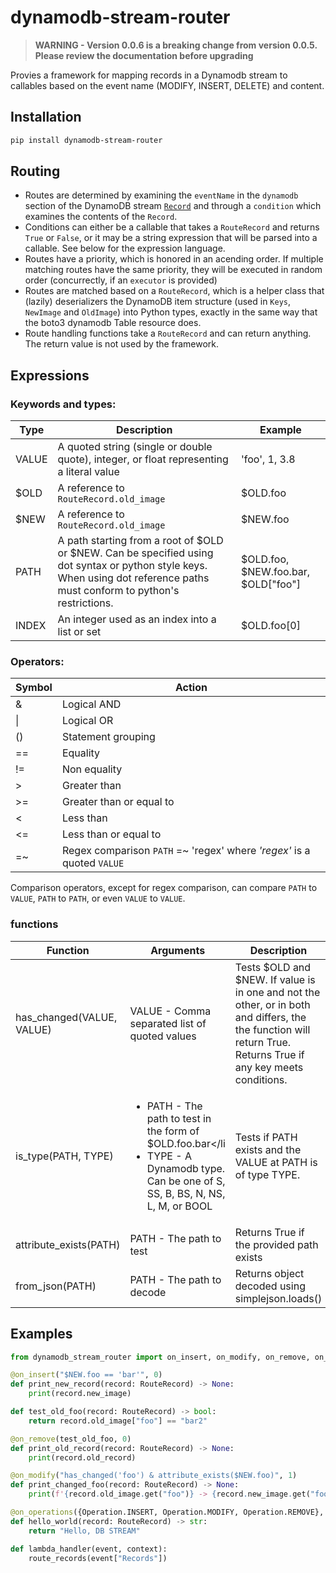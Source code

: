 # dynamodb-stream-router

> **WARNING - Version 0.0.6 is a breaking change from version 0.0.5. Please review the documentation before upgrading**

Provies a framework for mapping records in a Dynamodb stream to callables based on the event name (MODIFY, INSERT, DELETE) and content.

## Installation
```bash
pip install dynamodb-stream-router
```

## Routing
- Routes are determined by examining the `eventName` in the `dynamodb` section of the DynamoDB stream [`Record`](https://docs.aws.amazon.com/amazondynamodb/latest/APIReference/API_streams_Record.html) and through a `condition` which examines the contents of the `Record`.
- Conditions can either be a callable that takes a `RouteRecord` and returns `True` or `False`, or it may be a string expression that will be parsed into a callable. See below for the expression language.
- Routes have a priority, which is honored in an acending order. If multiple matching routes have the same priority, they will be executed in random order (concurrectly, if an `executor` is provided)
- Routes are matched based on a `RouteRecord`, which is a helper class that (lazily) deserializers the DynamoDB item structure (used in `Keys`, `NewImage` and `OldImage`) into Python types, exactly in the same way that the boto3 dynamodb Table resource does.
- Route handling functions take a `RouteRecord` and can return anything. The return value is not used by the framework.

## Expressions

### Keywords and types:
| Type | Description | Example |
|------|-------------|---------|
| VALUE | A quoted string (single or double quote), integer, or float representing a literal value | 'foo', 1, 3.8  |
| $OLD | A reference to `RouteRecord.old_image` | $OLD.foo |
| $NEW | A reference to `RouteRecord.old_image` | $NEW.foo |
| PATH | A path starting from a root of $OLD or $NEW. Can be specified using dot syntax or python style keys. When using dot reference paths must conform to python's restrictions. | $OLD.foo, $NEW.foo.bar, $OLD["foo"] |
| INDEX | An integer used as an index into a list or set | $OLD.foo[0] |

### Operators:
| Symbol | Action |
|--------|--------|
| & | Logical AND |
| \| | Logical OR |
| () | Statement grouping |
| == | Equality |
| != | Non equality |
| > | Greater than |
| >= | Greater than or equal to |
| < | Less than |
| <= | Less than or equal to |
| =~ | Regex comparison `PATH` =~ 'regex' where *'regex'* is a quoted `VALUE` |

Comparison operators, except for regex comparison, can compare `PATH` to `VALUE`, `PATH` to `PATH`, or even `VALUE` to `VALUE`.

### functions
| Function | Arguments | Description |
|----------|-----------|-------------|
| has_changed(VALUE, VALUE) | VALUE - Comma separated list of quoted values | Tests $OLD and $NEW. If value is in one and not the other, or in both and differs, the the function will return True. Returns True if any key meets conditions. |
| is_type(PATH, TYPE) | <ul><li>PATH - The path to test in the form of $OLD.foo.bar</li<li> TYPE - A Dynamodb type. Can be one of S, SS, B, BS, N, NS, L, M, or BOOL</li></ul> | Tests if PATH exists and the VALUE at PATH is of type TYPE. |
| attribute_exists(PATH) | PATH - The path to test | Returns True if the provided path exists |
| from_json(PATH) | PATH - The path to decode | Returns object decoded using simplejson.loads() |


## Examples

```python
from dynamodb_stream_router import on_insert, on_modify, on_remove, on_operations, Operation, route_records, RouteRecord

@on_insert("$NEW.foo == 'bar'", 0)
def print_new_record(record: RouteRecord) -> None:
    print(record.new_image)

def test_old_foo(record: RouteRecord) -> bool:
    return record.old_image["foo"] == "bar2"

@on_remove(test_old_foo, 0)
def print_old_record(record: RouteRecord) -> None:
    print(record.old_record)

@on_modify("has_changed('foo') & attribute_exists($NEW.foo)", 1)
def print_changed_foo(record: RouteRecord) -> None:
    print(f'{record.old_image.get("foo")} -> {record.new_image.get("foo")}')

@on_operations({Operation.INSERT, Operation.MODIFY, Operation.REMOVE}, 1)
def hello_world(record: RouteRecord) -> str:
    return "Hello, DB STREAM"

def lambda_handler(event, context):
    route_records(event["Records"])

```